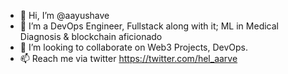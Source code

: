 - 👋 Hi, I’m @aayushave
- 👀 I’m a DevOps Engineer, Fullstack along with it; ML in Medical Diagnosis & blockchain aficionado 
- 💞️ I’m looking to collaborate on Web3 Projects, DevOps.
- 📫 Reach me via twitter https://twitter.com/hel_aarve

<!---
aayushave/aayushave is a ✨ special ✨ repository because its `README.md` (this file) appears on your GitHub profile.
You can click the Preview link to take a look at your changes.
--->
